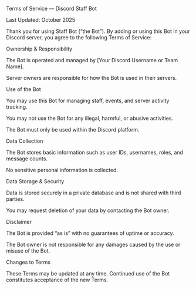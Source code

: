 Terms of Service — Discord Staff Bot

Last Updated: October 2025

Thank you for using Staff Bot (“the Bot”).
By adding or using this Bot in your Discord server, you agree to the following Terms of Service:

Ownership & Responsibility

The Bot is operated and managed by [Your Discord Username or Team Name].

Server owners are responsible for how the Bot is used in their servers.

Use of the Bot

You may use this Bot for managing staff, events, and server activity tracking.

You may not use the Bot for any illegal, harmful, or abusive activities.

The Bot must only be used within the Discord platform.

Data Collection

The Bot stores basic information such as user IDs, usernames, roles, and message counts.

No sensitive personal information is collected.

Data Storage & Security

Data is stored securely in a private database and is not shared with third parties.

You may request deletion of your data by contacting the Bot owner.

Disclaimer

The Bot is provided “as is” with no guarantees of uptime or accuracy.

The Bot owner is not responsible for any damages caused by the use or misuse of the Bot.

Changes to Terms

These Terms may be updated at any time. Continued use of the Bot constitutes acceptance of the new Terms.
